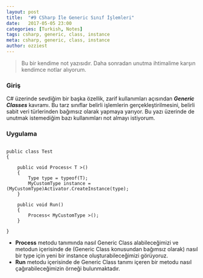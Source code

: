 ```yaml
---
layout: post
title:  "#9 CSharp İle Generic Sınıf İşlemleri"
date:   2017-05-05 23:00
categories: [Turkish, Notes]
tags: csharp, generic, class, instance
meta: csharp, generic, class, instance
author: ozziest
---
```


> Bu bir kendime not yazısıdır. Daha sonradan unutma ihtimalime karşın kendimce notlar alıyorum.

### Giriş

C# üzerinde sevdiğim bir başka özellik, zarif kullanımları açısından ***Generic Classes*** kavramı. Bu tarz sınıflar belirli işlemlerin gerçekleştirilmesini, belirli sabit veri türlerinden bağımsız olarak yapmaya yarıyor. Bu yazı üzerinde de unutmak istemediğim bazı kullanımları not almayı istiyorum.

### Uygulama

<pre><code class="language-csharp">
public class Test 
{

    public void Process< T >()
    {
        Type type = typeof(T);
        MyCustomType instance = (MyCustomType)Activator.CreateInstance(type);
    }

    public void Run()
    {
        Process< MyCustomType >();
    }

}
</code></pre>

- **Process** metodu tanımında nasıl Generic Class alabileceğimizi ve metodun içerisinde de (Generic Class konusundan bağımsız olarak) nasıl bir type için yeni bir instance oluşturabileceğimizi görüyoruz.
- **Run** metodu içerisinde de Generic Class tanımı içeren bir metodu nasıl çağırabileceğimizin örneği bulunmaktadır.
